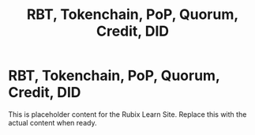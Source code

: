 ﻿---
title: RBT, Tokenchain, PoP, Quorum, Credit, DID
sidebar_label: RBT, Tokenchain, PoP, Quorum, Credit, DID
---

<!-- File: docs/glossary/terms.md -->
# RBT, Tokenchain, PoP, Quorum, Credit, DID

This is placeholder content for the Rubix Learn Site. Replace this with the actual content when ready.
